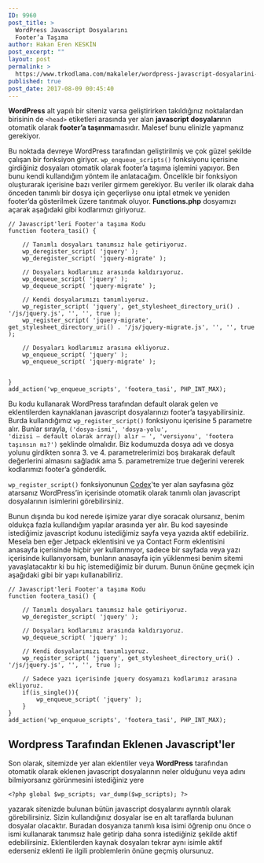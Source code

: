 ```yaml
---
ID: 9960
post_title: >
  WordPress Javascript Dosyalarını
  Footer’a Taşıma
author: Hakan Eren KESKİN
post_excerpt: ""
layout: post
permalink: >
  https://www.trkodlama.com/makaleler/wordpress-javascript-dosyalarini-footera-tasima-9960.html
published: true
post_date: 2017-08-09 00:45:40
---
```

<strong>WordPress</strong> alt yapılı bir siteniz varsa geliştirirken takıldığınız noktalardan birisinin de <code>&lt;head&gt;</code> etiketleri arasında yer alan <strong>javascript dosyaları</strong>nın otomatik olarak <strong>footer’a taşınma</strong>masıdır. Malesef bunu elinizle yapmanız gerekiyor.

Bu noktada devreye WordPress tarafından geliştirilmiş ve çok güzel şekilde çalışan bir fonksiyon giriyor. <code>wp_enqueue_scripts()</code> fonksiyonu içerisine girdiğiniz dosyaları otomatik olarak footer’a taşıma işlemini yapıyor. Ben bunu kendi kullandığım yöntem ile anlatacağım. Öncelikle bir fonksiyon oluşturarak içerisine bazı veriler girmem gerekiyor. Bu veriler ilk olarak daha önceden tanımlı bir dosya için geçerliyse onu iptal etmek ve yeniden footer’da gösterilmek üzere tanıtmak oluyor. <strong>Functions.php</strong> dosyamızı açarak aşağıdaki gibi kodlarımızı giriyoruz.
<pre class="line-numbers"><code class="language-php">// Javascript'leri Footer'a taşıma Kodu
function footera_tasi() {
 
	// Tanımlı dosyaları tanımsız hale getiriyoruz.
	wp_deregister_script( 'jquery' );
	wp_deregister_script( 'jquery-migrate' );
 
	// Dosyaları kodlarımız arasında kaldırıyoruz.
	wp_dequeue_script( 'jquery' );
	wp_dequeue_script( 'jquery-migrate' );
 
	// Kendi dosyalarımızı tanımlıyoruz.
	wp_register_script( 'jquery', get_stylesheet_directory_uri() . '/js/jquery.js', '', '', true );
	wp_register_script( 'jquery-migrate', get_stylesheet_directory_uri() . '/js/jquery-migrate.js', '', '', true );
 
	// Dosyaları kodlarımız arasına ekliyoruz.
	wp_enqueue_script( 'jquery' );
	wp_enqueue_script( 'jquery-migrate' );
 
 
}
add_action('wp_enqueue_scripts', 'footera_tasi', PHP_INT_MAX);</code></pre>
Bu kodu kullanarak WordPress tarafından default olarak gelen ve eklentilerden kaynaklanan javascript dosyalarınızı footer’a taşıyabilirsiniz. Burda kullandığımız <code>wp_register_script()</code> fonksiyonu içerisine 5 parametre alır. Bunlar sırayla, <code>('dosya-ismi', 'dosya-yolu', 'dizisi – default olarak array() alır – ', 'versiyonu', 'footera taşınsın mı?')</code> şeklinde olmalıdır. Biz kodumuzda dosya adı ve dosya yolunu girdikten sonra 3. ve 4. parametrelerimizi boş bırakarak default değerlerini almasını sağladık ama 5. parametremize true değerini vererek kodlarımızı footer’a gönderdik.

<code>wp_register_script()</code> fonksiyonunun <a href="https://developer.wordpress.org/reference/functions/wp_register_script/#core-registered-scripts">Codex</a>'te yer alan sayfasına göz atarsanız WordPress’in içerisinde otomatik olarak tanımlı olan javascript dosyalarının isimlerini görebilirsiniz.

Bunun dışında bu kod nerede işimize yarar diye soracak olursanız, benim oldukça fazla kullandığım yapılar arasında yer alır. Bu kod sayesinde istediğimiz javascript kodunu istediğimiz sayfa veya yazıda aktif edebiliriz. Mesela ben eğer Jetpack eklentisini ve ya Contact Form eklentisini anasayfa içerisinde hiçbir yer kullanmıyor, sadece bir sayfada veya yazı içerisinde kullanıyorsam, bunların anasayfa için yüklenmesi benim sitemi yavaşlatacaktır ki bu hiç istemediğimiz bir durum. Bunun önüne geçmek için aşağıdaki gibi bir yapı kullanabiliriz.
<pre class="line-numbers"><code class="language-php">// Javascript'leri Footer'a taşıma Kodu
function footera_tasi() {

	// Tanımlı dosyaları tanımsız hale getiriyoruz.
	wp_deregister_script( 'jquery' );

	// Dosyaları kodlarımız arasında kaldırıyoruz.
	wp_dequeue_script( 'jquery' );

	// Kendi dosyalarımızı tanımlıyoruz.
	wp_register_script( 'jquery', get_stylesheet_directory_uri() . '/js/jquery.js', '', '', true );

	// Sadece yazı içerisinde jquery dosyamızı kodlarımız arasına ekliyoruz.
	if(is_single()){
		wp_enqueue_script( 'jquery' );
	}
}
add_action('wp_enqueue_scripts', 'footera_tasi', PHP_INT_MAX);</code></pre>
<h2>Wordpress Tarafından Eklenen Javascript'ler</h2>
Son olarak, sitemizde yer alan eklentiler veya <strong>WordPress</strong> tarafından otomatik olarak eklenen javascript dosyalarının neler olduğunu veya adını bilmiyorsanız görünmesini istediğiniz yere
<pre class="line-numbers"><code class="language-php">&lt;?php global $wp_scripts; var_dump($wp_scripts); ?&gt;</code></pre>
yazarak sitenizde bulunan bütün javascript dosyalarını ayrıntılı olarak görebilirsiniz. Sizin kullandığınız dosyalar ise en alt taraflarda bulunan dosyalar olacaktır. Buradan dosyanıza tanımlı kısa isimi öğrenip onu önce o ismi kullanarak tanımsız hale getirip daha sonra istediğiniz şekilde aktif edebilirsiniz. Eklentilerden kaynak dosyaları tekrar aynı isimle aktif ederseniz eklenti ile ilgili problemlerin önüne geçmiş olursunuz.